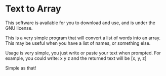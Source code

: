 # Text to Array
This software is available for you to download and use, and is under the GNU license.

This is a very simple program that will convert a list of words into an array. This may be useful when you have a list of names, or something else.

Usage is very simple, you just write or paste your text when prompted. For example, you could write:
x y z
and the returned text will be [x, y, z]

Simple as that!
